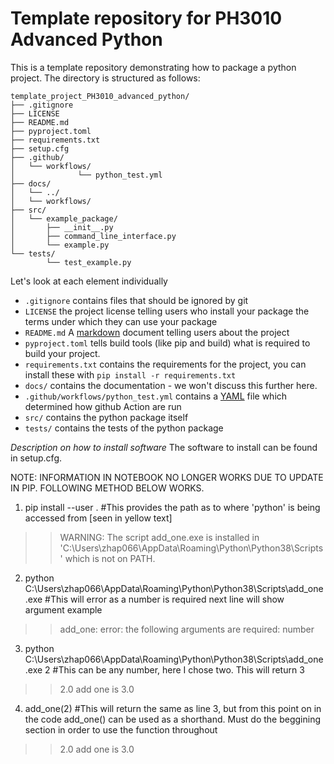 # Template repository for PH3010 Advanced Python

This is a template repository demonstrating how to package a python project. The directory is structured as follows:
```
template_project_PH3010_advanced_python/
├── .gitignore
├── LICENSE
├── README.md
├── pyproject.toml
├── requirements.txt
├── setup.cfg
├── .github/
│   └── workflows/
│              └── python_test.yml
├── docs/
│   └── ../
│   └── workflows/
├── src/
│   └── example_package/
│       ├── __init__.py
│       ├── command_line_interface.py
│       └── example.py
└── tests/
        └── test_example.py
```

Let's look at each element individually

* `.gitignore` contains files that should be ignored by git
* `LICENSE` the project license telling users who install your package the terms under which they can use your package
* `README.md` A [markdown](https://docs.github.com/en/get-started/writing-on-github/getting-started-with-writing-and-formatting-on-github/basic-writing-and-formatting-syntax) document telling users about the project
* `pyproject.toml` tells build tools (like pip and build) what is required to build your project.
* `requirements.txt` contains the requirements for the project, you can install these with `pip install -r requirements.txt`
* `docs/` contains the documentation - we won't discuss this further here.
* `.github/workflows/python_test.yml` contains a [YAML](https://yaml.org/) file which determined how github Action are run
* `src/` contains the python package itself
* `tests/` contains the tests of the python package

*Description on how to install software*
The software to install can be found in setup.cfg. 

NOTE: INFORMATION IN NOTEBOOK NO LONGER WORKS DUE TO UPDATE IN PIP. FOLLOWING METHOD BELOW WORKS.

1. pip install --user . #This provides the path as to where 'python' is being accessed from [seen in yellow text]
>> WARNING: The script add_one.exe is installed in 'C:\Users\zhap066\AppData\Roaming\Python\Python38\Scripts' which is not on PATH.

2. python C:\Users\zhap066\AppData\Roaming\Python\Python38\Scripts\add_one.exe #This will error as a number is required next line will show argument example
>> add_one: error: the following arguments are required: number

3. python C:\Users\zhap066\AppData\Roaming\Python\Python38\Scripts\add_one.exe 2 #This can be any number, here I chose two. This will return 3
>> 2.0 add one is 3.0

4. add_one(2) #This will return the same as line 3, but from this point on in the code add_one() can be used as a shorthand. Must do the beggining section in order to use the function throughout
>> 2.0 add one is 3.0
